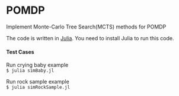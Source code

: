 POMDP
=====

Implement Monte-Carlo Tree Search(MCTS) methods for POMDP

The code is written in [Julia](http://julialang.org). You need to install Julia to run this code.

#### Test Cases

Run crying baby example  
`$ julia simBaby.jl`

Run rock sample example  
`$ julia simRockSample.jl`
